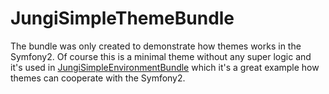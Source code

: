JungiSimpleThemeBundle
================

The bundle was only created to demonstrate how themes works in the Symfony2. Of course this is a minimal theme without
any super logic and it's used in [JungiSimpleEnvironmentBundle](http://test.pl) which it's a great example how themes
can cooperate with the Symfony2.